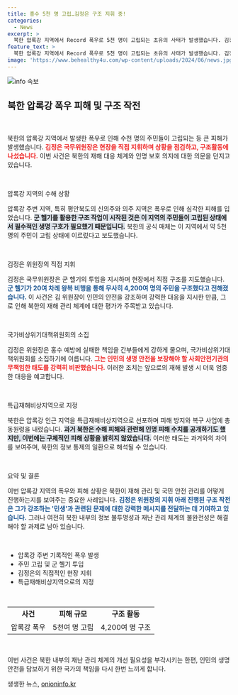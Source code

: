 ```yaml
---
title: 홍수 5천 명 고립…김정은 구조 지휘 중!
categories:
  - News
excerpt: >
  북한 압록강 지역에서 Record 폭우로 5천 명이 고립되는 초유의 사태가 발생했습니다. 김정은, 직접 구조 지휘 나서면서 간부들 질책! 과거와 다른 대처 방식에 관심이 쏠리고 있습니다. 당신은 북한의 위기 관리 능력을 어떻게 바라보나요?
feature_text: >
  북한 압록강 지역에서 Record 폭우로 5천 명이 고립되는 초유의 사태가 발생했습니다. 김정은, 직접 구조 지휘 나서면서 간부들 질책! 과거와 다른 대처 방식에 관심이 쏠리고 있습니다. 당신은 북한의 위기 관리 능력을 어떻게 바라보나요?
image: 'https://www.behealthy4u.com/wp-content/uploads/2024/06/news.jpg'
---
```


<p><img src="https://www.behealthy4u.com/wp-content/uploads/2024/06/news.jpg" alt="info 속보" /></p>

<h2 data-ke-size="size26">북한 압록강 폭우 피해 및 구조 작전</h2>

<p data-ke-size="size16">&nbsp;</p>

<p>북한의 압록강 지역에서 발생한 폭우로 인해 수천 명의 주민들이 고립되는 등 큰 피해가 발생했습니다. <b><span style="color: #ee2323;">김정은 국무위원장은 현장을 직접 지휘하며 상황을 점검하고, 구조활동에 나섰습니다.</span></b> 이번 사건은 북한의 재해 대응 체계와 인명 보호 의지에 대한 의문을 던지고 있습니다. </p>

<p data-ke-size="size16">&nbsp;</p>

<p>압록강 지역의 수해 상황</p>

<p>압록강 주변 지역, 특히 평안북도의 신의주와 의주 지역은 폭우로 인해 심각한 피해를 입었습니다. <b><span style="background-color: #21538527;">군 헬기를 활용한 구조 작업이 시작된 것은 이 지역의 주민들이 고립된 상태에서 필수적인 생명 구호가 필요했기 때문입니다.</span></b> 북한의 공식 매체는 이 지역에서 약 5천 명의 주민이 고립 상태에 이르렀다고 보도했습니다. </p>

<p data-ke-size="size16">&nbsp;</p>

<p>김정은 위원장의 직접 지휘</p>

<p>김정은 국무위원장은 군 헬기의 투입을 지시하며 현장에서 직접 구조를 지도했습니다. <b><span style="color: #1a5490;">군 헬기가 20여 차례 왕복 비행을 통해 무사히 4,200여 명의 주민을 구조했다고 전해졌습니다.</span></b> 이 사건은 김 위원장이 인민의 안전을 강조하며 강력한 대응을 지시한 만큼, 그로 인해 북한의 재해 관리 체계에 대한 평가가 주목받고 있습니다.</p>

<p data-ke-size="size16">&nbsp;</p>

<p>국가비상위기대책위원회의 소집</p>

<p>김정은 위원장은 홍수 예방에 실패한 책임을 간부들에게 강하게 물으며, 국가비상위기대책위원회를 소집하기에 이릅니다. <b><span style="color: #ee2323;">그는 인민의 생명 안전을 보장해야 할 사회안전기관의 무책임한 태도를 강력히 비판했습니다.</span></b> 이러한 조치는 앞으로의 재해 발생 시 더욱 엄중한 대응을 예고합니다.</p>

<p data-ke-size="size16">&nbsp;</p>

<p>특급재해비상지역으로 지정</p>

<p>북한은 압록강 인근 지역을 특급재해비상지역으로 선포하며 피해 방지와 복구 사업에 총동원령을 내렸습니다. <b><span style="background-color: #21538527;">과거 북한은 수해 피해와 관련해 인명 피해 수치를 공개하기도 했지만, 이번에는 구체적인 피해 상황을 밝히지 않았습니다.</span></b> 이러한 태도는 과거와의 차이를 보여주며, 북한의 정보 통제의 일환으로 해석될 수 있습니다.</p>

<p data-ke-size="size16">&nbsp;</p>

<p>요약 및 결론</p>

<p>이번 압록강 지역의 폭우와 피해 상황은 북한이 재해 관리 및 국민 안전 관리를 어떻게 진행하는지를 보여주는 중요한 사례입니다. <b><span style="color: #1a5490;">김정은 위원장의 지휘 아래 진행된 구조 작전은 그가 강조하는 '민생'과 관련된 문제에 대한 강력한 메시지를 전달하는 데 기여하고 있습니다.</span></b> 그러나 여전히 북한 내부의 정보 불투명성과 재난 관리 체계의 불완전성은 해결해야 할 과제로 남아 있습니다. </p>

<p data-ke-size="size16">&nbsp;</p>

<ul>
  <li>압록강 주변 기록적인 폭우 발생</li>
  <li>주민 고립 및 군 헬기 투입</li>
  <li>김정은의 직접적인 현장 지휘</li>
  <li>특급재해비상지역으로의 지정</li>
</ul>

<p data-ke-size="size16">&nbsp;</p>

<table style="width: 100%; border-collapse: collapse;">
  <tr>
    <td style="text-align: center; height: 17px;"><b>사건</b></td>
    <td style="text-align: center; height: 17px;"><b>피해 규모</b></td>
    <td style="text-align: center; height: 17px;"><b>구조 활동</b></td>
  </tr>
  <tr>
    <td style="text-align: center; height: 17px;">압록강 폭우</td>
    <td style="text-align: center; height: 17px;">5천여 명 고립</td>
    <td style="text-align: center; height: 17px;">4,200여 명 구조</td>
  </tr>
</table>

<p data-ke-size="size16">&nbsp;</p>

<p>이번 사건은 북한 내부의 재난 관리 체계의 개선 필요성을 부각시키는 한편, 인민의 생명 안전을 담보하기 위한 국가의 책임을 다시 한번 느끼게 합니다.</p>
생생한 뉴스, <a href="https://onioninfo.kr" rel="dofollow">onioninfo.kr</a>


